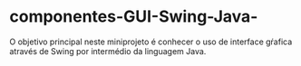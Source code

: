 # componentes-GUI-Swing-Java-
O objetivo principal neste miniprojeto é conhecer o uso de interface gŕafica através de Swing por intermédio da   linguagem Java.
